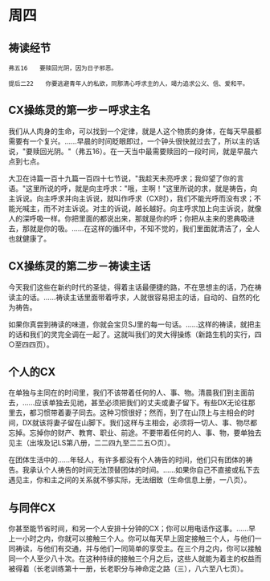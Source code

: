 # 周四

## 祷读经节
```
弗五16　　要赎回光阴，因为日子邪恶。

提后二22　　你要逃避青年人的私欲，同那清心呼求主的人，竭力追求公义、信、爱和平。
```
## CX操练灵的第一步－呼求主名

我们从人肉身的生命，可以找到一个定律，就是人这个物质的身体，在每天早晨都需要有一个复兴。......早晨的时间眨眼即过，一个钟头很快就过去了，所以主的话说，"要赎回光阴。"（弗五16）。在一天当中最需要赎回的一段时间，就是早晨六点到七点。

大卫在诗篇一百十九篇一百四十七节说，"我趁天未亮呼求；我仰望了你的言语。"这里所说的呼，就是向主呼求："哦，主啊！"这里所说的求，就是祷告，向主诉说。向主呼求并向主诉说，就叫作呼求（CX时），我们不能光呼而没有求；不能光喊主，而不对主诉说。对主的诉说，越长越好。向主呼求加上向主诉说，就像人的深呼吸一样。你把里面的都说出来，那就是你的呼；你把从主来的恩典吸进去，那就是你的吸。......在这样的循环中，不知不觉的，我们里面就清洁了，全人也就健康了。

## CX操练灵的第二步－祷读主话

今天我们这些在新约时代的圣徒，得着主话最便捷的路，不在思想主的话，乃在祷读主的话。......祷读主话里面带着呼求，人就很容易把主的话，自动的、自然的化为祷告。

如果你真尝到祷读的味道，你就会宝贝SJ里的每一句话。......这样的祷读，就把主的话和我们的灵完全调在一起了。这就叫我们的灵大得操练（新路生机的实行，四○至四四页）。

## 个人的CX

在单独与主同在的时间里，我们不该带着任何的人、事、物。清晨我们到主面前去，......应该单独去见祂，甚至必须把我们的丈夫或妻子留下。有些DX无论往那里去，都习惯带着妻子同去。这种习惯很好；然而，到了在山顶上与主相会的时间，DX就该将妻子留在山脚下。我们这样与主相会，必须将一切人、事、物尽都忘掉。忘掉你的财产、教育、职业、前途。不要带着任何的人、事、物，要单独去见主（出埃及记LS第八册，二二四九至二二五○页）。

在团体生活中的......年轻人，有许多都没有个人祷告的时间，他们只有团体的祷告。我承认个人祷告的时间无法顶替团体的时间。......如果你自己不直接或私下去遇见主，你和主之间的关系就不够实际，无法细致（生命信息上册，一八页）。

## 与同伴CX

你甚至能节省时间，和另一个人安排十分钟的CX；你可以用电话作这事。......早上一小时之内，你就可以接触三个人。你可以每天早上固定接触三个人，与他们一同祷读，与他们有交通，并与他们一同简单的享受主。在三个月之内，你可以接触同一个人至少八十次。在这种持续的接触三个月之后，这些人就能为着主的权益而被得着（长老训练第十一册，长老职分与神命定之路（三），八六至八七页）。
